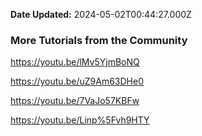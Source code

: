 **Date Updated:** 2024-05-02T00:44:27.000Z

### **More Tutorials from the Community**

<https://youtu.be/lMv5YjmBoNQ>

<https://youtu.be/uZ9Am63DHe0>

<https://youtu.be/7VaJo57KBFw>

<https://youtu.be/Linp%5Fvh9HTY>